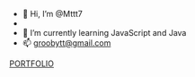 - 👋 Hi, I’m @Mttt7
- 
- 🌱 I’m currently learning JavaScript and Java
- 📫 groobytt@gmail.com



[PORTFOLIO]([mttt7.github.io/landingpage](https://mttt7.github.io/landingpage/))

          


<!---
Mttt7/Mttt7 is a ✨ special ✨ repository because its `README.md` (this file) appears on your GitHub profile.
You can click the Preview link to take a look at your changes.
--->
